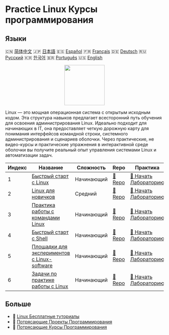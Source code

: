 # Practice Linux Курсы программирования

## Языки

🇨🇳 [简体中文](README_zh.md) 🇯🇵 [日本語](README_ja.md) 🇪🇸 [Español](README_es.md) 🇫🇷 [Français](README_fr.md) 🇩🇪 [Deutsch](README_de.md) 🇷🇺 [Русский](README_ru.md) 🇰🇷 [한국어](README_ko.md) 🇧🇷 [Português](README_pt.md) 🇺🇸 [English](README.md) 

<div align="center">
<img width="128px" src="https://file.labex.io/path/k5LXo5b82pJm.png">
</div>

Linux — это мощная операционная система с открытым исходным кодом. Эта структура навыков предлагает всесторонний путь обучения для освоения администрирования Linux. Идеально подходит для начинающих в IT, она предоставляет четкую дорожную карту для понимания интерфейсов командной строки, системного администрирования и сценариев оболочки. Через практические, не видео-курсы и практические упражнения в интерактивной среде оболочки вы получите реальный опыт управления системами Linux и автоматизации задач.

|   Индекс | Название                                                                                              | Сложность   | Repo                                                                          | Практика                                                                                  |
|----------|-------------------------------------------------------------------------------------------------------|-------------|-------------------------------------------------------------------------------|-------------------------------------------------------------------------------------------|
|        1 | [Быстрый старт с Linux](https://labex.io/ru/courses/quick-start-with-linux)                           | Начинающий  | [🔗 Repo](https://github.com/labex-labs/quick-start-with-linux)               | [🚀 Начать Лабораторию](https://labex.io/ru/courses/quick-start-with-linux)               |
|        2 | [Linux для новичков](https://labex.io/ru/courses/linux-for-noobs)                                     | Средний     | [🔗 Repo](https://github.com/labex-labs/linux-for-noobs)                      | [🚀 Начать Лабораторию](https://labex.io/ru/courses/linux-for-noobs)                      |
|        3 | [Практика работы с командами Linux](https://labex.io/ru/courses/linux-basic-commands-practice-online) | Начинающий  | [🔗 Repo](https://github.com/labex-labs/linux-basic-commands-practice-online) | [🚀 Начать Лабораторию](https://labex.io/ru/courses/linux-basic-commands-practice-online) |
|        4 | [Быстрый старт с Shell](https://labex.io/ru/courses/quick-start-with-shell)                           | Начинающий  | [🔗 Repo](https://github.com/labex-labs/quick-start-with-shell)               | [🚀 Начать Лабораторию](https://labex.io/ru/courses/quick-start-with-shell)               |
|        5 | [Площадки для экспериментов с Linux-software](https://labex.io/ru/courses/linux-software-playgrounds) | Начинающий  | [🔗 Repo](https://github.com/labex-labs/linux-software-playgrounds)           | [🚀 Начать Лабораторию](https://labex.io/ru/courses/linux-software-playgrounds)           |
|        6 | [Задачи по практике работы с Linux](https://labex.io/ru/courses/linux-practice-challenges)            | Начинающий  | [🔗 Repo](https://github.com/labex-labs/linux-practice-challenges)            | [🚀 Начать Лабораторию](https://labex.io/ru/courses/linux-practice-challenges)            |

## Больше

- 🔗 [Linux Бесплатные туториалы](https://github.com/labex-labs/linux-free-tutorials)
- 🔗 [Потрясающие Проекты Программирования](https://github.com/labex-labs/awesome-programming-projects)
- 🔗 [Потрясающие Курсы Программирования](https://github.com/labex-labs/awesome-programming-courses)

